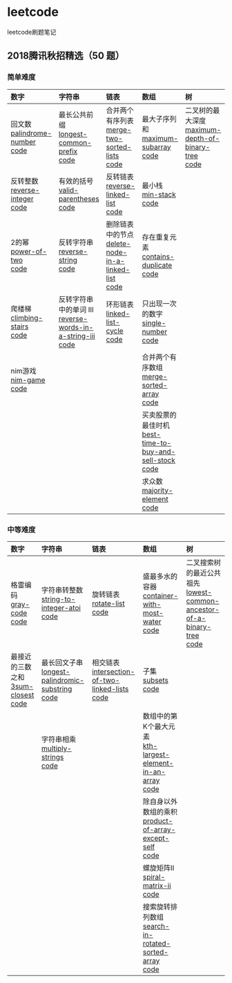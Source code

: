 # leetcode
leetcode刷题笔记

## 2018腾讯秋招精选（50 题）

### 简单难度  

| 数字| 字符串|  链表| 数组| 树|
| :----------| :-----------|  :-----------|  :-----------|  :-----------|  
| 回文数<br>[palindrome-number](https://leetcode-cn.com/problems/palindrome-number)<br>[code](https://github.com/luozhiping/leetcode/blob/master/2018tencent50/easy/palindrome_number.py)  |最长公共前缀<br>[longest-common-prefix](https://leetcode-cn.com/problems/longest-common-prefix)<br>[code](https://github.com/luozhiping/leetcode/blob/master/2018tencent50/easy/longest_common_prefix.py)  |合并两个有序列表<br>[merge-two-sorted-lists](https://leetcode-cn.com/problems/merge-two-sorted-lists/) <br>[code](https://github.com/luozhiping/leetcode/blob/master/2018tencent50/easy/merge_two_sorted_lists.py)  |最大子序列和<br>[maximum-subarray](https://leetcode-cn.com/problems/maximum-subarray/)<br>[code](https://github.com/luozhiping/leetcode/blob/master/2018tencent50/easy/maximum_subarray.py)|二叉树的最大深度<br>[maximum-depth-of-binary-tree](https://leetcode-cn.com/problems/maximum-depth-of-binary-tree/)<br>[code](https://github.com/luozhiping/leetcode/blob/master/2018tencent50/easy/maximum_depth_of_binary_tree.py)|
|反转整数<br>[reverse-integer](https://leetcode-cn.com/problems/reverse-integer/) <br> [code](https://github.com/luozhiping/leetcode/blob/master/2018tencent50/easy/reverse_integer.py)  | 有效的括号<br>[valid-parentheses](https://leetcode-cn.com/problems/valid-parentheses/)<br>[code](https://github.com/luozhiping/leetcode/blob/master/2018tencent50/easy/valid_parentheses.py)   | 反转链表<br>[reverse-linked-list](https://leetcode-cn.com/problems/reverse-linked-list/)<br>[code](https://github.com/luozhiping/leetcode/blob/master/2018tencent50/easy/reverse_linked_list.py)|最小栈<br>[min-stack](https://leetcode-cn.com/problems/min-stack/)<br>[code](https://github.com/luozhiping/leetcode/blob/master/2018tencent50/easy/min_stack.py)|
|2的幂<br>[power-of-two](https://leetcode-cn.com/problems/power-of-two/)<br>[code](https://github.com/luozhiping/leetcode/blob/master/2018tencent50/easy/power_of_two.py)|反转字符串<br>[reverse-string](https://leetcode-cn.com/problems/reverse-string/)<br>[code](https://github.com/luozhiping/leetcode/blob/master/2018tencent50/easy/reverse_string.py)|删除链表中的节点<br>[delete-node-in-a-linked-list](https://leetcode-cn.com/problems/delete-node-in-a-linked-list/)<br>[code](https://github.com/luozhiping/leetcode/blob/master/2018tencent50/easy/delete_node_in_a_linked_list.py)|存在重复元素<br>[contains-duplicate](https://leetcode-cn.com/problems/contains-duplicate/)<br>[code](https://github.com/luozhiping/leetcode/blob/master/2018tencent50/easy/contains_duplicate.py)|
|爬楼梯<br>[climbing-stairs](https://leetcode-cn.com/problems/climbing-stairs/)<br>[code](https://github.com/luozhiping/leetcode/blob/master/2018tencent50/easy/climbing_stairs.py)|反转字符串中的单词 III<br>[reverse-words-in-a-string-iii](https://leetcode-cn.com/problems/reverse-words-in-a-string-iii/)<br>[code](https://github.com/luozhiping/leetcode/blob/master/2018tencent50/easy/reverse_words_in_a_string_iii.py)|环形链表<br>[linked-list-cycle](https://leetcode-cn.com/problems/linked-list-cycle/)<br>[code](https://github.com/luozhiping/leetcode/blob/master/2018tencent50/easy/linked_list_cycle.py)|只出现一次的数字<br>[single-number](https://leetcode-cn.com/problems/single-number/)<br>[code](https://github.com/luozhiping/leetcode/blob/master/2018tencent50/easy/single_number.py)|
|nim游戏<br>[nim-game](https://leetcode-cn.com/problems/nim-game/)<br>[code](https://github.com/luozhiping/leetcode/blob/master/2018tencent50/easy/nim_game.py)|||合并两个有序数组<br>[merge-sorted-array](https://leetcode-cn.com/problems/merge-sorted-array/)<br>[code](https://github.com/luozhiping/leetcode/blob/master/2018tencent50/easy/merge_sorted_array.py)|
||||买卖股票的最佳时机<br>[best-time-to-buy-and-sell-stock](https://leetcode-cn.com/problems/best-time-to-buy-and-sell-stock/)<br>[code](https://github.com/luozhiping/leetcode/blob/master/2018tencent50/easy/best_time_to_buy_and_sell_stock.py)|
||||求众数<br>[majority-element](https://leetcode-cn.com/problems/majority-element/)<br>[code](https://github.com/luozhiping/leetcode/blob/master/2018tencent50/easy/majority_element.py)|


### 中等难度

| 数字| 字符串|  链表| 数组| 树|
| :----------| :-----------|  :-----------|  :-----------|  :-----------|  
|格雷编码<br>[gray-code](https://leetcode-cn.com/problems/gray-code/)<br>[code](https://github.com/luozhiping/leetcode/blob/master/2018tencent50/middle/gray_code.py)|字符串转整数<br>[string-to-integer-atoi](https://leetcode-cn.com/problems/string-to-integer-atoi/)<br>[code](https://github.com/luozhiping/leetcode/blob/master/2018tencent50/middle/atoi.py)|旋转链表<br>[rotate-list](https://leetcode-cn.com/problems/rotate-list/)<br>[code](https://github.com/luozhiping/leetcode/blob/master/2018tencent50/middle/rotate_list.py)|盛最多水的容器<br>[container-with-most-water](https://leetcode-cn.com/problems/container-with-most-water/)<br>[code](https://github.com/luozhiping/leetcode/blob/master/2018tencent50/middle/container_with_most_water.py)|二叉搜索树的最近公共祖先<br>[lowest-common-ancestor-of-a-binary-tree](https://leetcode-cn.com/problems/lowest-common-ancestor-of-a-binary-tree/)<br>[code](https://github.com/luozhiping/leetcode/blob/master/2018tencent50/middle/lowest_common_ancestor_of_a_binary_search_tree.py)|
|最接近的三数之和<br>[3sum-closest](https://leetcode-cn.com/problems/3sum-closest/)<br>[code](https://github.com/luozhiping/leetcode/blob/master/2018tencent50/middle/3sum_closest.py)|最长回文子串<br>[longest-palindromic-substring](https://leetcode-cn.com/problems/longest-palindromic-substring/)<br>[code](https://github.com/luozhiping/leetcode/blob/master/2018tencent50/middle/longest_palindromic_substring.py)|相交链表<br>[intersection-of-two-linked-lists](https://leetcode-cn.com/problems/intersection-of-two-linked-lists/)<br>[code](https://github.com/luozhiping/leetcode/blob/master/2018tencent50/middle/intersection_of_two_linked_lists.py)|子集<br>[subsets](https://leetcode-cn.com/problems/subsets/)<br>[code](https://github.com/luozhiping/leetcode/blob/master/2018tencent50/middle/subsets.py)|
||字符串相乘<br>[multiply-strings](https://leetcode-cn.com/problems/multiply-strings/)<br>[code](https://github.com/luozhiping/leetcode/blob/master/2018tencent50/middle/multiply_strings.py)||数组中的第K个最大元素<br>[kth-largest-element-in-an-array](https://leetcode-cn.com/problems/kth-largest-element-in-an-array/)<br>[code](https://github.com/luozhiping/leetcode/blob/master/2018tencent50/middle/kth_largest_element_in_an_array.py)|
||||除自身以外数组的乘积<br>[product-of-array-except-self](https://leetcode-cn.com/problems/product-of-array-except-self/)<br>[code](https://github.com/luozhiping/leetcode/blob/master/2018tencent50/middle/product_of_array_except_self.py)|
||||螺旋矩阵II<br>[spiral-matrix-ii](https://leetcode-cn.com/problems/spiral-matrix-ii/)<br>[code](https://github.com/luozhiping/leetcode/blob/master/2018tencent50/middle/spiral_matrix_ii.py)|
||||搜索旋转排列数组<br>[search-in-rotated-sorted-array](https://leetcode-cn.com/problems/search-in-rotated-sorted-array/)<br>[code](https://github.com/luozhiping/leetcode/blob/master/2018tencent50/middle/search_in_rotated_sorted_array.py)|
